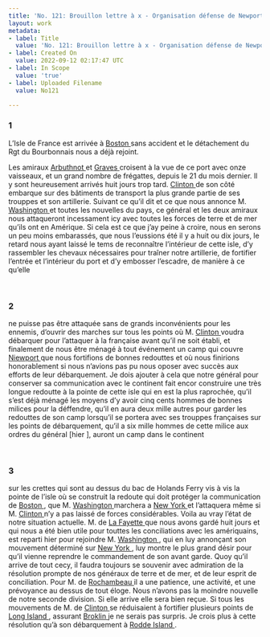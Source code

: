 ```yaml
---
title: 'No. 121: Brouillon lettre à x - Organisation défense de Newport - 1780/08/01'
layout: work
metadata:
- label: Title
  value: 'No. 121: Brouillon lettre à x - Organisation défense de Newport - 1780/08/01'
- label: Created On
  value: 2022-09-12 02:17:47 UTC
- label: In Scope
  value: 'true'
- label: Uploaded Filename
  value: No121

---
```

<div class="pages">
<div id="page-32541621">
<h3><a name="page-32541621">1</a></h3>
<div class="page-content">
<p>L’Isle de France est arrivée à <a href="../subjects/32162836.html" title=" Boston, Masssachusetts"> Boston </a> sans <span class="line-break"> </span>accident et le détachement du Rgt du Bourbonnais <span class="line-break"> </span>nous a déjà rejoint.</p>
<p>Les amiraux <a href="../subjects/32162891.html" title="Mariot Arbuthnot; 1711-1794"> Arbuthnot </a> et <a href="../subjects/32162892.html" title="Thomas Graves; 1725-1802"> Graves </a> croisent à la <span class="line-break"> </span>vue de ce port avec onze vaisseaux, et un grand <span class="line-break"> </span>nombre de frégattes, depuis le 21 du mois dernier. <span class="line-break"> </span>Il y sont heureusement arrivés huit jours trop tard. <span class="line-break"> </span><a href="../subjects/32162898.html" title="Henry Clinton; 1730-1795"> Clinton </a> de son côté embarque sur des bâtiments de transport la plus grande partie<span class="line-break"> </span>de ses trouppes et son artillerie. <span class="line-break"> </span>Suivant ce qu’il dit et ce que nous annonce <span class="line-break"> </span>M. <a href="../subjects/32162841.html" title="George Washington; 1732-1799"> Washington </a> et toutes les nouvelles du pays, <span class="line-break"> </span>ce général et les deux amiraux nous attaqueront <span class="line-break"> </span>incessament icy avec toutes les forces de terre et de <span class="line-break"> </span>mer qu’ils ont en Amérique. Si cela est ce que j’ay peine<span class="line-break"> </span>à croire, nous en serons un peu moins embarassés, que nous <span class="line-break"> </span>l’eussions été il y a huit ou dix jours, le retard nous ayant <span class="line-break"> </span>laissé le tems de reconnaître l’intérieur de cette isle, <span class="line-break"> </span>d’y rassembler les chevaux nécessaires pour traîner <span class="line-break"> </span>notre artillerie, de fortifier l’entrée et l’intérieur <span class="line-break"> </span>du port et d’y embosser l’escadre, de manière à ce qu’elle </p>
</div>
</div>
<br />
<div id="page-32541622">
<h3><a name="page-32541622">2</a></h3>
<div class="page-content">
<p>ne puisse pas être attaquée sans de grands inconvénients <span class="line-break"> </span>pour les ennemis, d’ouvrir des marches sur tous les <span class="line-break"> </span>points où M. <a href="../subjects/32162898.html" title="Henry Clinton; 1730-1795"> Clinton </a> voudra débarquer pour <span class="line-break"> </span>l’attaquer à la française avant qu’il ne soit <span class="line-break"> </span>établi, et finalement de nous être ménagé <span class="line-break"> </span>à tout événement un camp qui couvre <a href="../subjects/32162914.html" title="Newport, Rhode Island"> Niewport </a> <span class="line-break"> </span>que nous fortifions de bonnes redouttes et où nous <span class="line-break"> </span>finirions honorablement si nous n’avions pas pu <span class="line-break"> </span>nous oposer avec succès aux efforts de leur <span class="line-break"> </span>débarquement. Je dois ajouter à cela que <span class="line-break"> </span>notre général pour conserver sa communication <span class="line-break"> </span>avec le continent fait encor construire une <span class="line-break"> </span>très longue redoutte à la pointe de cette isle qui <span class="line-break"> </span>en est la plus raprochée, qu’il s’est déjà ménagé <span class="line-break"> </span>les moyens d’y avoir cinq cents hommes de bonnes <span class="line-break"> </span>milices pour la déffendre, qu’il en aura deux <span class="line-break"> </span>mille autres pour garder les redouttes de son <span class="line-break"> </span>camp lorsqu’il se portera avec ses trouppes <span class="line-break"> </span>françaises sur les points de débarquement, <span class="line-break"> </span>qu’il a six mille hommes de cette milice aux ordres du <span class="line-break"> </span>général <span class="unclear">[hier ]</span>, auront un camp dans le continent </p>
</div>
</div>
<br />
<div id="page-32541623">
<h3><a name="page-32541623">3</a></h3>
<div class="page-content">
<p>sur les crettes qui sont au dessus du bac de Holands Ferry <span class="line-break"> </span>vis à vis la pointe de l’isle où se construit la redoute qui doit <span class="line-break"> </span>protéger la communication de <a href="../subjects/32162836.html" title=" Boston, Masssachusetts"> Boston </a> , que M. <a href="../subjects/32162841.html" title="George Washington; 1732-1799"> Washington </a>  marchera <span class="line-break"> </span>a <a href="../subjects/32162830.html" title=" New York "> New York </a>  et l’attaquera même si M. <a href="../subjects/32162898.html" title="Henry Clinton; 1730-1795"> Clinton </a>  n’y a pas laissé <span class="line-break"> </span>de forces considérables. <span class="line-break"> </span>Voila au vray l’état de notre situation actuelle. M. de <span class="line-break"> </span><a href="../subjects/32162869.html" title="Gilbert du Motier, marquis de Lafayette; 1757-1834"> La Fayette </a>  que nous avons gardé huit jours et qui nous <span class="line-break"> </span>a été bien utile pour touttes les conciliations avec <span class="line-break"> </span>les amériquains, est reparti hier pour rejoindre <span class="line-break"> </span>M. <a href="../subjects/32162841.html" title="George Washington; 1732-1799"> Washington </a> , qui en luy annonçant son <span class="line-break"> </span>mouvement déterminé sur <a href="../subjects/32162830.html" title=" New York "> New York </a>, luy <span class="line-break"> </span>montre le plus grand désir pour qu’il vienne <span class="line-break"> </span>reprendre le commandement de son avant garde. <span class="line-break"> </span>Quoy qu’il arrive de tout cecy, il faudra toujours se <span class="line-break"> </span>souvenir avec admiration de la résolution prompte  de <span class="line-break"> </span>nos généraux de terre et de mer, et de leur esprit <span class="line-break"> </span>de conciliation. Pour M. de <a href="../subjects/32166229.html" title="Jean-Baptiste Donatien de Vimeur de Rochambeau; 1725-1807"> Rochambeau </a>  il a une patience, <span class="line-break"> </span>une activité, et une prévoyance au dessus de tout éloge. <span class="line-break"> </span>Nous n’avons pas la moindre nouvelle de notre seconde division. <span class="line-break"> </span>Si elle arrive elle sera bien reçue. Si tous les mouvements de <span class="line-break"> </span>M. de <a href="../subjects/32162898.html" title="Henry Clinton; 1730-1795"> Clinton </a>  se réduisaient à fortifier plusieurs points de <span class="line-break"> </span><a href="../subjects/32162897.html" title="Long Island, New York"> Long Island </a> , assurant <a href="../subjects/32162904.html" title="Brooklyn, New York"> Broklin </a>  je ne serais pas surpris. <span class="line-break"> </span>Je crois plus à cette résolution qu’à son débarquement à <span class="line-break"> </span><a href="../subjects/32162905.html" title="Rhode Island"> Rodde Island </a> . </p>
</div>
</div>
<br />
</div>
